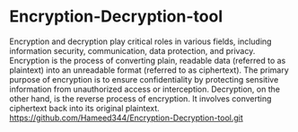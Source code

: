 # Encryption-Decryption-tool
Encryption and decryption play critical roles in various fields, including information security, communication, data protection, and privacy.
Encryption is the process of converting plain, readable data (referred to as plaintext) into an unreadable format (referred to as ciphertext). The primary purpose of encryption is to ensure confidentiality by protecting sensitive information from unauthorized access or interception.
Decryption, on the other hand, is the reverse process of encryption. It involves converting ciphertext back into its original plaintext.
https://github.com/Hameed344/Encryption-Decryption-tool.git
